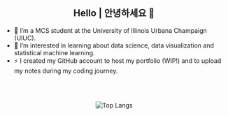 <h2 align="center"> Hello | 안녕하세요 👋</h2>

- 🔭 I’m a MCS student at the University of Illinois Urbana Champaign (UIUC).
- 🌱 I’m interested in learning about data science, data visualization and statistical machine learning.
- ⚡ I created my GitHub account to host my portfolio (WIP!) and to upload my notes during my coding journey.

<br/><br/>

<!--END_SECTION:language-->
<p align="center"><img src="https://github-readme-stats.vercel.app/api/top-langs/?username=Henesys&amp;theme=dark" alt="Top Langs"></p>
<!--END_SECTION:language-->
